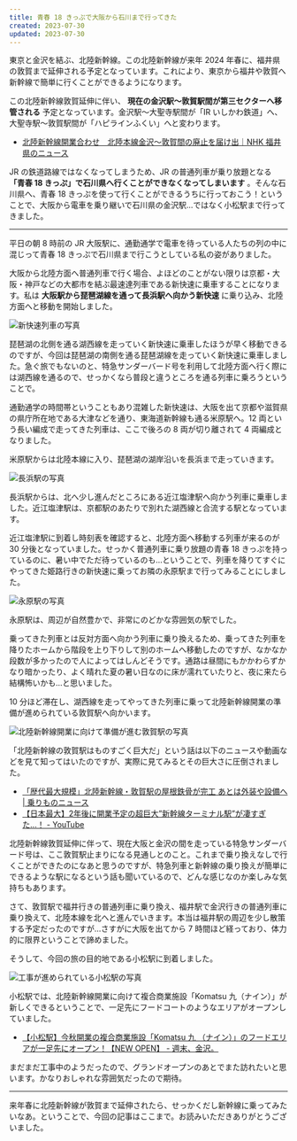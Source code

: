 ```yaml
---
title: 青春 18 きっぷで大阪から石川まで行ってきた
created: 2023-07-30
updated: 2023-07-30
---
```


東京と金沢を結ぶ、北陸新幹線。この北陸新幹線が来年 2024 年春に、福井県の敦賀まで延伸される予定となっています。これにより、東京から福井や敦賀へ新幹線で簡単に行くことができるようになります。

この北陸新幹線敦賀延伸に伴い、 **現在の金沢駅～敦賀駅間が第三セクターへ移管される** 予定となっています。金沢駅～大聖寺駅間が「IR いしかわ鉄道」へ、大聖寺駅～敦賀駅間が「ハピラインふくい」へと変わります。

- [北陸新幹線開業合わせ　北陸本線金沢〜敦賀間の廃止を届け出｜NHK 福井県のニュース](https://www3.nhk.or.jp/lnews/fukui/20230228/3050014073.html)

JR の鉄道路線ではなくなってしまうため、JR の普通列車が乗り放題となる **「青春 18 きっぷ」で石川県へ行くことができなくなってしまいます** 。そんな石川県へ、青春 18 きっぷを使って行くことができるうちに行っておこう！ということで、大阪から電車を乗り継いで石川県の金沢駅…ではなく小松駅まで行ってきました。

---

平日の朝 8 時前の JR 大阪駅に、通勤通学で電車を待っている人たちの列の中に混じって青春 18 きっぷで石川県まで行こうとしている私の姿がありました。

大阪から北陸方面へ普通列車で行く場合、よほどのことがない限りは京都・大阪・神戸などの大都市を結ぶ最速達列車である新快速に乗車することになります。私は **大阪駅から琵琶湖線を通って長浜駅へ向かう新快速** に乗り込み、北陸方面へと移動を開始しました。

![新快速列車の写真](7d3c5c0b-1815-4d8f-8f0b-c43fe03a4500)

琵琶湖の北側を通る湖西線を走っていく新快速に乗車したほうが早く移動できるのですが、今回は琵琶湖の南側を通る琵琶湖線を走っていく新快速に乗車しました。急ぐ旅でもないのと、特急サンダーバード号を利用して北陸方面へ行く際には湖西線を通るので、せっかくなら普段と違うところを通る列車に乗ろうということで。

通勤通学の時間帯ということもあり混雑した新快速は、大阪を出て京都や滋賀県の県庁所在地である大津などを通り、東海道新幹線も通る米原駅へ。12 両という長い編成で走ってきた列車は、ここで後ろの 8 両が切り離されて 4 両編成となりました。

米原駅からは北陸本線に入り、琵琶湖の湖岸沿いを長浜まで走っていきます。

![長浜駅の写真](358fe0b7-2818-436a-f969-d6280c3bd500)

長浜駅からは、北へ少し進んだところにある近江塩津駅へ向かう列車に乗車しました。近江塩津駅は、京都駅のあたりで別れた湖西線と合流する駅となっています。

近江塩津駅に到着し時刻表を確認すると、北陸方面へ移動する列車が来るのが 30 分後となっていました。せっかく普通列車に乗り放題の青春 18 きっぷを持っているのに、暑い中でただ待っているのも…ということで、列車を降りてすぐにやってきた姫路行きの新快速に乗ってお隣の永原駅まで行ってみることにしました。

![永原駅の写真](2878650f-4f62-4ac1-a599-196c0f40a900)

永原駅は、周辺が自然豊かで、非常にのどかな雰囲気の駅でした。

乗ってきた列車とは反対方面へ向かう列車に乗り換えるため、乗ってきた列車を降りたホームから階段を上り下りして別のホームへ移動したのですが、なかなか段数が多かったので人によってはしんどそうです。通路は昼間にもかかわらずかなり暗かったり、よく晴れた夏の暑い日なのに床が濡れていたりと、夜に来たら結構怖いかも…と思いました。

10 分ほど滞在し、湖西線を走ってやってきた列車に乗って北陸新幹線開業の準備が進められている敦賀駅へ向かいます。

![北陸新幹線開業に向けて準備が進む敦賀駅の写真](9dba297c-5936-4ef1-26bb-12e1d97dab00)

「北陸新幹線の敦賀駅はものすごく巨大だ」という話は以下のニュースや動画などを見て知ってはいたのですが、実際に見てみるとその巨大さに圧倒されました。

- [「歴代最大規模」北陸新幹線・敦賀駅の屋根鉄骨が完工 あとは外装や設備へ | 乗りものニュース](https://trafficnews.jp/post/119755)
- [【日本最大】2年後に開業予定の超巨大”新幹線ターミナル駅”が凄すぎた...！ - YouTube](https://www.youtube.com/watch?v=GXwhS1jG6Dw)

北陸新幹線敦賀延伸に伴って、現在大阪と金沢の間を走っている特急サンダーバード号は、ここ敦賀駅止まりになる見通しとのこと。これまで乗り換えなしで行くことができたのになあと思うのですが、特急列車と新幹線の乗り換えが簡単にできるような駅になるという話も聞いているので、どんな感じなのか楽しみな気持ちもあります。

さて、敦賀駅で福井行きの普通列車に乗り換え、福井駅で金沢行きの普通列車に乗り換えて、北陸本線を北へと進んでいきます。本当は福井駅の周辺を少し散策する予定だったのですが…さすがに大阪を出てから 7 時間ほど経っており、体力的に限界ということで諦めました。

そうして、今回の旅の目的地である小松駅に到着しました。

![工事が進められている小松駅の写真](c035e4e6-3849-46a4-cf8d-ea2af0270200)

小松駅では、北陸新幹線開業に向けて複合商業施設「Komatsu 九（ナイン）」が新しくできるということで、一足先にフードコートのようなエリアがオープンしていました。

- [【小松駅】今秋開業の複合商業施設「Komatsu 九 （ナイン）」のフードエリアが一足先にオープン！【NEW OPEN】 - 週末、金沢。](https://www.weekend-kanazawa.com/entry/komatsu-nine)

まだまだ工事中のようだったので、グランドオープンのあとでまた訪れたいと思います。かなりおしゃれな雰囲気だったので期待。

---

来年春に北陸新幹線が敦賀まで延伸されたら、せっかくだし新幹線に乗ってみたいなあ。ということで、今回の記事はここまで。お読みいただきありがとうございました。

